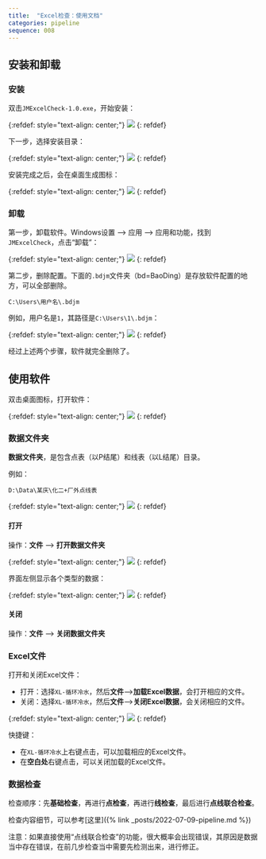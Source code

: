 ```yaml
---
title:  "Excel检查：使用文档"
categories: pipeline
sequence: 008
---
```


## 安装和卸载

### 安装

双击`JMExcelCheck-1.0.exe`，开始安装：

{:refdef: style="text-align: center;"}
![](/assets/image/pipeline/jm-excel-check-exe-installer.png)
{: refdef}

下一步，选择安装目录：

{:refdef: style="text-align: center;"}
![](/assets/image/pipeline/jm-excel-check-choose-installation-directory.png)
{: refdef}

安装完成之后，会在桌面生成图标：

{:refdef: style="text-align: center;"}
![](/assets/image/pipeline/jm-excel-check-desktop-icon.png)
{: refdef}

### 卸载

第一步，卸载软件。Windows设置 --> 应用 --> 应用和功能，找到`JMExcelCheck`，点击“卸载”：

{:refdef: style="text-align: center;"}
![](/assets/image/pipeline/jm-excel-check-uninstall.png)
{: refdef}

第二步，删除配置。下面的`.bdjm`文件夹（bd=BaoDing）是存放软件配置的地方，可以全部删除。

```text
C:\Users\用户名\.bdjm
```

例如，用户名是`1`，其路径是`C:\Users\1\.bdjm`：

{:refdef: style="text-align: center;"}
![](/assets/image/pipeline/jm-excel-check-config-directory.png)
{: refdef}

经过上述两个步骤，软件就完全删除了。

## 使用软件

双击桌面图标，打开软件：

{:refdef: style="text-align: center;"}
![](/assets/image/pipeline/jm-excel-check-ui.png)
{: refdef}

### 数据文件夹

**数据文件夹**，是包含点表（以P结尾）和线表（以L结尾）目录。

例如：

```text
D:\Data\某庆\化二+厂外点线表
```

{:refdef: style="text-align: center;"}
![](/assets/image/pipeline/jm-excel-check-data-directory.png)
{: refdef}

#### 打开

操作：**文件** --> **打开数据文件夹**

{:refdef: style="text-align: center;"}
![](/assets/image/pipeline/jm-excel-check-open-data-directory.png)
{: refdef}

界面左侧显示各个类型的数据：

{:refdef: style="text-align: center;"}
![](/assets/image/pipeline/jm-excel-check-after-open-data-directory.png)
{: refdef}

#### 关闭

操作：**文件** --> **关闭数据文件夹**

### Excel文件

打开和关闭Excel文件：

- 打开：选择`XL-循环冷水`，然后**文件**-->**加载Excel数据**，会打开相应的文件。
- 关闭：选择`XL-循环冷水`，然后**文件**-->**关闭Excel数据**，会关闭相应的文件。

{:refdef: style="text-align: center;"}
![](/assets/image/pipeline/jm-excel-check-load-excel-data.png)
{: refdef}

快捷键：

- 在`XL-循环冷水`上右键点击，可以加载相应的Excel文件。
- 在**空白处**右键点击，可以关闭加载的Excel文件。

### 数据检查

检查顺序：先**基础检查**，再进行**点检查**，再进行**线检查**，最后进行**点线联合检查**。

检查内容细节，可以参考[这里]({% link _posts/2022-07-09-pipeline.md %})

注意：如果直接使用“点线联合检查”的功能，很大概率会出现错误，其原因是数据当中存在错误，在前几步检查当中需要先检测出来，进行修正。


